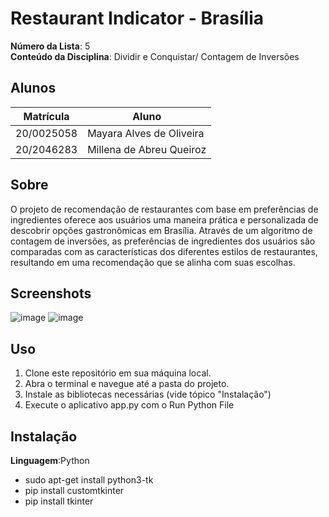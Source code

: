 # Restaurant Indicator - Brasília

**Número da Lista**: 5<br>
**Conteúdo da Disciplina**: Dividir e Conquistar/ Contagem de Inversões <br>

## Alunos
|Matrícula | Aluno |
| -- | -- |
|20/0025058| Mayara Alves de Oliveira
|20/2046283| Millena de Abreu Queiroz

## Sobre 
O projeto de recomendação de restaurantes com base em preferências de ingredientes oferece aos usuários uma maneira prática e personalizada de descobrir opções gastronômicas em Brasília. Através de um algoritmo de contagem de inversões, as preferências de ingredientes dos usuários são comparadas com as características dos diferentes estilos de restaurantes, resultando em uma recomendação que se alinha com suas escolhas.

## Screenshots
![image](https://github.com/projeto-de-algoritmos/DeC_restaurant_indicator/assets/67807684/305a6be0-2ba0-43fc-9bd4-c57aee43ca8c)
![image](https://github.com/projeto-de-algoritmos/DeC_restaurant_indicator/assets/67807684/4a0fdb0a-beeb-494b-9d82-fea47036d3fb)



## Uso 
1. Clone este repositório em sua máquina local.
2. Abra o terminal e navegue até a pasta do projeto.
3. Instale as bibliotecas necessárias (vide tópico "Instalação")
4. Execute o aplicativo app.py com o Run Python File
 
## Instalação 
**Linguagem**:Python <br>
- sudo apt-get install python3-tk
- pip install customtkinter
- pip install tkinter

